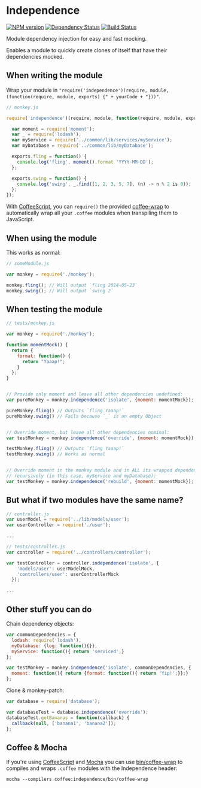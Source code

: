 Independence
============
[![NPM version][npm-image]][npm-url] [![Dependency Status][daviddm-url]][daviddm-image]
[![Build Status](https://secure.travis-ci.org/Adslot/independence.png?branch=master)](http://travis-ci.org/Adslot/independence)

Module dependency injection for easy and fast mocking.

Enables a module to quickly create clones of itself that have their dependencies mocked.


When writing the module
-----------------------
Wrap your module in
`"require('independence')(require, module, (function(require, module, exports) {" + yourCode + "}))"`.

```javascript
// monkey.js

require('independence')(require, module, function(require, module, exports){

  var moment = require('moment');
  var _ = require('lodash');
  var myService = require('../common/lib/services/myService');
  var myDatabase = require('../common/lib/myDatabase');

  exports.fling = function() {
    console.log('fling', moment().format 'YYYY-MM-DD');
  };

  exports.swing = function() {
    console.log('swing', _.find([1, 2, 3, 5, 7], (n) -> n % 2 is 0));
  };
});
```

With [CoffeeScript](http://coffeescript.org/), you can `require()` the provided
[coffee-wrap](bin/coffee-wrap) to automatically wrap all your `.coffee` modules
when transpiling them to JavaScript.


When using the module
---------------------
This works as normal:
```javascript
// someModule.js

var monkey = require('./monkey');

monkey.fling(); // Will output `fling 2014-05-23`
monkey.swing(); // Will output `swing 2`
```


When testing the module
-----------------------
```javascript
// tests/monkey.js

var monkey = require('./monkey');

function momentMock() {
  return {
    format: function() {
      return "Yaaap!";
    }
  };
}


// Provide only moment and leave all other dependencies undefined:
var pureMonkey = monkey.independence('isolate', {moment: momentMock});

pureMonkey.fling() // Outputs `fling Yaaap!`
pureMonkey.swing() // Fails because `_` is an empty Object


// Override moment, but leave all other dependencies nominal:
var testMonkey = monkey.independence('override', {moment: momentMock});

testMonkey.fling() // Outputs `fling Yaaap!`
testMonkey.swing() // Works as normal


// Override moment in the monkey module and in ALL its wrapped dependencies
// recursively (in this case, myService and myDatabase):
var testMonkey = monkey.independence('rebuild', {moment: momentMock});
```


But what if two modules have the same name?
---------------------------------------
```javascript
// controller.js
var userModel = require('../lib/models/user');
var userController = require('./user');

...
```

```javascript
// tests/controller.js
var controller = require('../controllers/controller');

var testController = controller.independence('isolate', {
    'models/user': userModelMock,
    'controllers/user': userControllerMock
  });

...
```


Other stuff you can do
----------------------

Chain dependency objects:
```javascript
var commonDependencies = {
  lodash: require('lodash'),
  myDatabase: {log: function(){}},
  myService: function(){ return 'serviced';}
};

var testMonkey = monkey.independence('isolate', commonDependencies, {
  moment: function(){ return {format: function(){ return 'Yip!';}};}
};
```


Clone & monkey-patch:
```javascript
var database = require('database');

var databaseTest = database.independence('override');
databaseTest.getBananas = function(callback) {
  callback(null, ['banana1', 'banana2']);
};
```


Coffee & Mocha
--------------

If you're using [CoffeeScript](http://coffeescript.org/) and
[Mocha](http://mochajs.org/) you can use [bin/coffee-wrap](bin/coffee-wrap) to
compiles and wraps `.coffee` modules with the Independence header:

`mocha --compilers coffee:independence/bin/coffee-wrap`

[npm-url]: https://npmjs.org/package/independence
[npm-image]: https://badge.fury.io/js/independence.svg
[daviddm-url]: https://david-dm.org/adslot/independence.svg?theme=shields.io
[daviddm-image]: https://david-dm.org/adslot/independence
